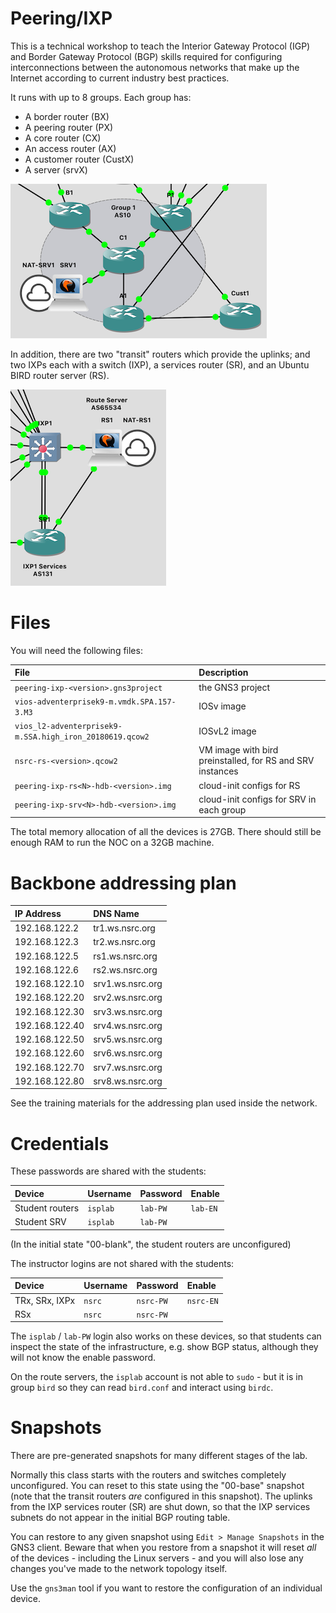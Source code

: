 # Peering/IXP

This is a technical workshop to teach the Interior Gateway Protocol (IGP)
and Border Gateway Protocol (BGP) skills required for configuring
interconnections between the autonomous networks that make up the Internet
according to current industry best practices.

It runs with up to 8 groups.  Each group has:

* A border router (BX)
* A peering router (PX)
* A core router (CX)
* An access router (AX)
* A customer router (CustX)
* A server (srvX)

![Group topology](peering-group.png)

In addition, there are two "transit" routers which provide the uplinks; and
two IXPs each with a switch (IXP), a services router (SR), and an Ubuntu
BIRD router server (RS).

![IXP topology](peering-ixp.png)

# Files

You will need the following files:

File | Description
:--- | :----------
`peering-ixp-<version>.gns3project` | the GNS3 project
`vios-adventerprisek9-m.vmdk.SPA.157-3.M3` | IOSv image
`vios_l2-adventerprisek9-m.SSA.high_iron_20180619.qcow2` | IOSvL2 image
`nsrc-rs-<version>.qcow2` | VM image with bird preinstalled, for RS and SRV instances
`peering-ixp-rs<N>-hdb-<version>.img` | cloud-init configs for RS
`peering-ixp-srv<N>-hdb-<version>.img` | cloud-init configs for SRV in each group

The total memory allocation of all the devices is 27GB. There should still
be enough RAM to run the NOC on a 32GB machine.

# Backbone addressing plan

IP Address      | DNS Name
:-------------- | :---------------------------
192.168.122.2   | tr1.ws.nsrc.org
192.168.122.3   | tr2.ws.nsrc.org
192.168.122.5   | rs1.ws.nsrc.org
192.168.122.6   | rs2.ws.nsrc.org
192.168.122.10  | srv1.ws.nsrc.org
192.168.122.20  | srv2.ws.nsrc.org
192.168.122.30  | srv3.ws.nsrc.org
192.168.122.40  | srv4.ws.nsrc.org
192.168.122.50  | srv5.ws.nsrc.org
192.168.122.60  | srv6.ws.nsrc.org
192.168.122.70  | srv7.ws.nsrc.org
192.168.122.80  | srv8.ws.nsrc.org

See the training materials for the addressing plan used inside the network.

# Credentials

These passwords are shared with the students:

Device          | Username | Password | Enable
:-------------- | :------- | :------- | :-------
Student routers | `isplab` | `lab-PW` | `lab-EN`
Student SRV     | `isplab` | `lab-PW` |

(In the initial state "00-blank", the student routers are unconfigured)

The instructor logins are not shared with the students:

Device          | Username | Password  | Enable
:-------------- | :------- | :-------- | :--------
TRx, SRx, IXPx  | `nsrc`   | `nsrc-PW` | `nsrc-EN`
RSx             | `nsrc`   | `nsrc-PW` | 

The `isplab` / `lab-PW` login also works on these devices, so that students
can inspect the state of the infrastructure, e.g. show BGP status, although
they will not know the enable password.

On the route servers, the `isplab` account is not able to `sudo` - but it is
in group `bird` so they can read `bird.conf` and interact using `birdc`.

# Snapshots

There are pre-generated snapshots for many different stages of the lab. 

Normally this class starts with the routers and switches completely
unconfigured.  You can reset to this state using the "00-base" snapshot
(note that the transit routers *are* configured in this snapshot).  The
uplinks from the IXP services router (SR) are shut down, so that the IXP
services subnets do not appear in the initial BGP routing table.

You can restore to any given snapshot using `Edit > Manage Snapshots` in the
GNS3 client.  Beware that when you restore from a snapshot it will reset
*all* of the devices - including the Linux servers - and you will also lose
any changes you've made to the network topology itself.

Use the `gns3man` tool if you want to restore the configuration of an
individual device.
